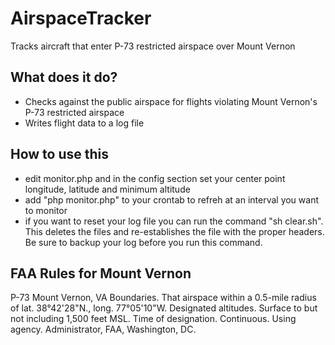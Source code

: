# AirspaceTracker
Tracks aircraft that enter P-73 restricted airspace over Mount Vernon

## What does it do?
- Checks against the public airspace for flights violating Mount Vernon's P-73 restricted airspace
- Writes flight data to a log file

## How to use this 
- edit monitor.php and in the config section set your center point longitude, latitude and minimum altitude
- add "php monitor.php" to your crontab to refreh at an interval you want to monitor
- if you want to reset your log file you can run the command "sh clear.sh".  This deletes the files and re-establishes the file with the proper headers.  Be sure to backup your log before you run this command.

## FAA Rules for Mount Vernon

P-73 Mount Vernon, VA
Boundaries. That airspace within a 0.5-mile radius of lat. 38°42'28"N., long. 77°05'10"W. Designated altitudes. Surface to but not including 1,500 feet MSL.
Time of designation. Continuous.
Using agency. Administrator, FAA, Washington, DC.
